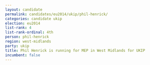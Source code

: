 ```yaml
---
layout: candidate
permalink: candidates/eu2014/ukip/phil-henrick/
categories: candidate ukip
election: eu2014
list-rank: 4
list-rank-ordinal: 4th
person: phil-henrick
region: west-midlands
party: ukip
title: Phil Henrick is running for MEP in West Midlands for UKIP
incumbent: false
---
```


